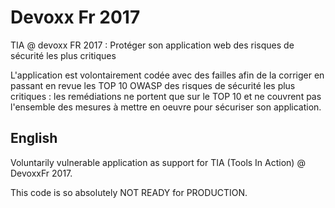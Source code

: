 # Devoxx Fr 2017
TIA @ devoxx FR 2017 : Protéger son application web des risques de sécurité les plus critiques 

L'application est volontairement codée avec des failles afin de la corriger en passant en revue les TOP 10 OWASP 
des risques de sécurité les plus critiques : les remédiations ne portent que sur le TOP 10 et ne couvrent pas 
l'ensemble des mesures à mettre en oeuvre pour sécuriser son application.


## English 

Voluntarily vulnerable application as support for TIA (Tools In Action) @ DevoxxFr 2017.

This code is so absolutely NOT READY for PRODUCTION.
